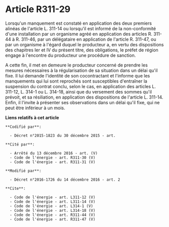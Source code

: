 # Article R311-29

Lorsqu'un manquement est constaté en application des deux premiers alinéas de l'article L. 311-14 ou lorsqu'il est informé de
la non-conformité d'une installation par un organisme agréé en application des articles R. 311-44 à R. 311-46, par un
délégataire en application de l'article R. 311-47, ou par un organisme à l'égard duquel le producteur a, en vertu des
dispositions des chapitres Ier et IV du présent titre, des obligations, le préfet de région engage à l'encontre du producteur
une procédure de sanction. 

A cette fin, il met en demeure le producteur concerné de prendre les mesures nécessaires à la régularisation de sa situation
dans un délai qu'il fixe. Il lui demande l'identité de son cocontractant et l'informe que les manquements qui lui sont
reprochés sont susceptibles d'entraîner la suspension du contrat conclu, selon le cas, en application des articles L. 311-12,
L. 314-1 ou L. 314-18, ainsi que du versement des sommes qu'il prévoit, et sa résiliation, en application des dispositions de
l'article L. 311-14. Enfin, il l'invite à présenter ses observations dans un délai qu'il fixe, qui ne peut être inférieur à
un mois.

**Liens relatifs à cet article**

	**Codifié par**:

	  - Décret n°2015-1823 du 30 décembre 2015 - art.

	**Cité par**:

	  - Arrêté du 13 décembre 2016 - art. (V)
	  - Code de l'énergie - art. R311-30 (V)
	  - Code de l'énergie - art. R311-31 (V)

	**Modifié par**:

	  - Décret n°2016-1726 du 14 décembre 2016 - art. 2

	**Cite**:

	  - Code de l'énergie - art. L311-12 (V)
	  - Code de l'énergie - art. L311-14 (V)
	  - Code de l'énergie - art. L314-1 (V)
	  - Code de l'énergie - art. L314-18 (V)
	  - Code de l'énergie - art. R311-44 (V)
	  - Code de l'énergie - art. R311-47 (V)
